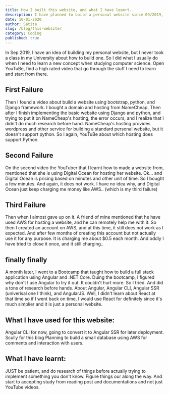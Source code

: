 ```yaml
---
title: How I built this website, and what I have leanrt..
description: I have planned to build a personal website since 09/2019, have tried to implement in so many ways. And finally deployed it in 09/2020！To be honest, a website doesn't take that long. The current verison of this website only took me less than a month. The hard part is to find the right way before you start!
date: 10-01-2020
author: Satita
slug: /blog/this-website/
category: Coding
published: true
---
```


In Sep 2019, I have an idea of building my personal website, but I never took a class in my University about how to build one. 
So I did what I usually do when I need to learn a new concept when studying computer science. Open YouTuBe, find a high rated video that go through the stuff I need to learn and start from there.
## First Failure 
Then I found a video about build a website using bootstrap, python, and Django framework. I bought a domain and hosting from NameCheap. Then after I finish implementing the basic website using Django and python, and trying to put it on NameCheap's hosting, the error occurs, and I realize that I didn't do much research before hand. NameCheap's hosting provides wordpress and other service for building a standard personal website, but it doesn't support python. So I again, YouTuBe about which hosting does support Python.
## Second Failure
On the second video the YouTuber that I learnt how to made a website from, mentioned that she is using Digital Ocean for hosting her website. Ok... and Digital Ocean is pricing based on minutes and other unit of time. So I bought a few minutes. And again, it does not work. I have no idea why, and Digital Ocean just keep charging me money like AWS.. (which is my third failure)
## Third Failure
Then when I almost gave up on it. A friend of mine mentioned that he have used AWS for hosting a website, and he can remotely help me with it. So then I created an account on AWS, and at this time, it still does not work as I expected. And after few months of creating this account but not actually use it for any purpose. It is charging me about $0.5 each month. And oddly I have tried to close it once, and it still charging..
## finally finally
A month later, I went to a Bootcamp that taught how to build a full stack application using Angular and .NET Core. Duing the bootcamp, I figured why don't I use Angular to try it out. It couldn't hurt more. So I tried. And did a tons of research before hands. About Angular, Angular CLI, Angular SSR (univerisal one I think), and AngularJS. Well, I didn't learn about React at that time so if I went back on time, I would use React for definitely since it's much simplier and it is just a personal website. 

## What I have used for this website:
Angular CLI for now, going to convert it to Angular SSR for later deployment.
Scully for this blog
Planning to build a small database using AWS for comments and interaction with users.

## What I have learnt:
JUST be patient, and do research of things before actually trying to implement something you don't know. Figure things our along the way. And start to accepting study from reading post and documentations and not just YouTube videos. 